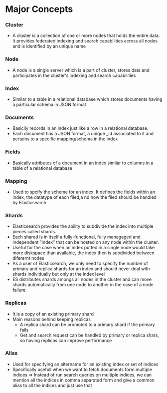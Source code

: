 # Major Concepts
### Cluster
- A cluster is a collection of one or more nodes that holds the entire data. It provides federated indexing and search capabilities across all nodes and is identified by an unique name

### Node
- A node is a single server which is a part of cluster, stores data and participates in the cluster's indexing and search capabilities

### Index
- Similar to a table in a relational database which stores documents having a particular schema in JSON format
### Documents
- Basiclly records in an index just like a row in a relational database.
- Each document has a JSON format, a unique _id associated to it and pertains to a specific mapping/schema in the index
### Fields
- Basically attributes of a document in an index similar to columns in a table of a relational database
### Mapping
- Used to spcify the scheme for an index. It defines the fields within an index, the datatype of each filed,a nd how the filed should be handled by Elasticsearch
### Shards
- Elasticsearch provides the ability to subdivide the index into multiple pieces called shards.
- Each shared is in itself a fully-functional, fully managaged and independent "index" that can be hosted on any node within the cluster.
- Useful for the case when an index putted in a single node would take more diskspace than available, the index then is subdivided between diferernt nodes
- As a user of Elasticsearch, we only need to specify the number of primary and replica shards for an index and should never deal with shards individually but only at the index level
- ES distributes shards amongs all nodes in the cluster and can move shards automatically from one node to another in the case of a node failure
### Replicas
- It is a copy of an existing primary shard
- Main reasons behind keeping replicas
	- A replica shard can be promoted to a primary shard if the primary fails
	- Get and search request can be handled by primary or replica shars, so having replicas can improve performance
### Alias
- Used for specifying an altername for an existing index or set of indices
- Specifically usefull when we want to fetch documents form multiple indices => Instead of run search queries on multiple indices, we can mention all the indices in comma separated form and give a common alias to all the indices and just use that
